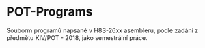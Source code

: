 # POT-Programs

Souborm programů napsané v H8S-26xx asembleru, podle zadání z předmětu KIV/POT - 2018, jako semestrální práce.
